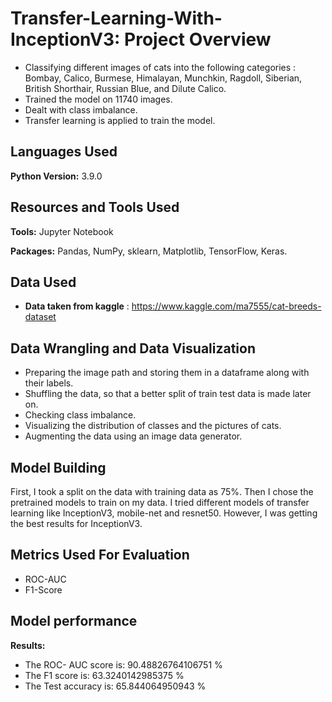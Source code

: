 # Transfer-Learning-With-InceptionV3: Project Overview 

* Classifying different images of cats into the following categories : Bombay, Calico, Burmese, Himalayan, Munchkin, Ragdoll, Siberian, British Shorthair, Russian Blue, and Dilute Calico.
* Trained the model on 11740 images.
* Dealt with class imbalance.
* Transfer learning is applied to train the model.

## Languages Used 
**Python Version:** 3.9.0

## Resources and Tools Used
**Tools:** Jupyter Notebook

**Packages:** Pandas, NumPy, sklearn, Matplotlib, TensorFlow, Keras.  

## Data Used
* **Data taken from kaggle** : https://www.kaggle.com/ma7555/cat-breeds-dataset

## Data Wrangling and Data Visualization
* Preparing the image path and storing them in a dataframe along with their labels.
* Shuffling the data, so that a better split of train test data is made later on.
* Checking class imbalance.
* Visualizing the distribution of classes and the pictures of cats.
* Augmenting the data using an image data generator.

## Model Building 

First, I took a split on the data with training data as 75%. Then I chose the pretrained models to train on my data.
I tried different models of transfer learning like InceptionV3, mobile-net and resnet50. However, I was getting the best results for InceptionV3.

## Metrics Used For Evaluation

* ROC-AUC
* F1-Score

## Model performance

**Results:**

* The ROC- AUC score is: 90.48826764106751 %
* The F1 score is: 63.3240142985375 %
* The Test accuracy is: 65.844064950943 % 
